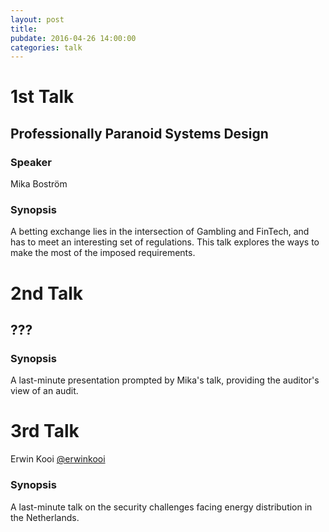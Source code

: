 ```yaml
---
layout: post
title: 
pubdate: 2016-04-26 14:00:00
categories: talk
---
```


# 1st Talk

## Professionally Paranoid Systems Design


### Speaker

Mika Boström

### Synopsis

A betting exchange lies in the intersection of Gambling and FinTech, and has to meet an
interesting set of regulations. This talk explores the ways to make the most of the imposed
requirements.


# 2nd Talk

## ???

### Synopsis

A last-minute presentation prompted by Mika's talk, providing the auditor's view of an audit.


# 3rd Talk

Erwin Kooi [@erwinkooi](https://twitter.com/erwinkooi)

### Synopsis

A last-minute talk on the security challenges facing energy distribution in the Netherlands.

